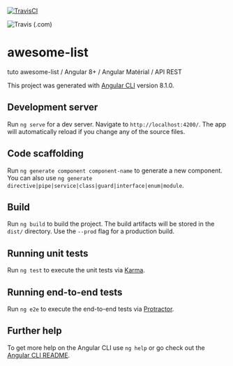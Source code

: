 [![TravisCI](https://travis-ci.org/WingsHell/awesome-list.svg?branch=master)](https://travis-ci.org/WingsHell/awesome-list)


![Travis (.com)](https://img.shields.io/travis/com/WingsHell/awesome-list.svg?branch=master&color=silver&label=TravisCI&logo=travis&style=plastic)

# awesome-list
tuto awesome-list / Angular 8+ / Angular Matérial / API REST

This project was generated with [Angular CLI](https://github.com/angular/angular-cli) version 8.1.0.

## Development server

Run `ng serve` for a dev server. Navigate to `http://localhost:4200/`. The app will automatically reload if you change any of the source files.

## Code scaffolding

Run `ng generate component component-name` to generate a new component. You can also use `ng generate directive|pipe|service|class|guard|interface|enum|module`.

## Build

Run `ng build` to build the project. The build artifacts will be stored in the `dist/` directory. Use the `--prod` flag for a production build.

## Running unit tests

Run `ng test` to execute the unit tests via [Karma](https://karma-runner.github.io).

## Running end-to-end tests

Run `ng e2e` to execute the end-to-end tests via [Protractor](http://www.protractortest.org/).

## Further help

To get more help on the Angular CLI use `ng help` or go check out the [Angular CLI README](https://github.com/angular/angular-cli/blob/master/README.md).
